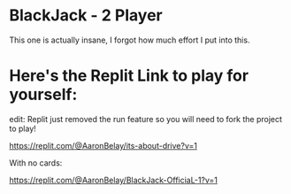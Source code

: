 # BlackJack - 2 Player
This one is actually insane, I forgot how much effort I put into this.


# Here's the Replit Link to play for yourself:
edit: Replit just removed the run feature so you will need to fork the project to play!

https://replit.com/@AaronBelay/its-about-drive?v=1

With no cards:

https://replit.com/@AaronBelay/BlackJack-OfficiaL-1?v=1
